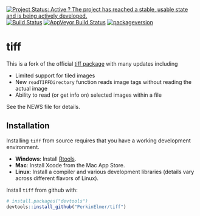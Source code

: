 [![Project Status: Active ? The project has reached a stable, usable state and is being actively developed.](http://www.repostatus.org/badges/latest/active.svg)](http://www.repostatus.org/#active)
[![Build Status](https://travis-ci.org/PerkinElmer/tiff.svg?branch=master)](https://travis-ci.org/PerkinElmer/tiff)
[![AppVeyor Build Status](https://ci.appveyor.com/api/projects/status/github/PerkinElmer/tiff?branch=master&svg=true)](https://ci.appveyor.com/project/PerkinElmer/tiff)
[![packageversion](https://img.shields.io/badge/Package%20version-0.1.6-orange.svg?style=flat-square)](commits/master)
 
# tiff

This is a fork of the official [tiff package](https://github.com/s-u/tiff)
with many updates including

- Limited support for tiled images
- New `readTIFFDirectory` function reads image tags without 
  reading the actual image
- Ability to read (or get info on) selected images within a file

See the NEWS file for details.

## Installation

Installing `tiff` from source requires that you have a working 
development environment.

- **Windows**: Install [Rtools](https://cran.r-project.org/bin/windows/Rtools/).
- **Mac**: Install Xcode from the Mac App Store.
- **Linux**: Install a compiler and various development libraries (details vary across different flavors of Linux).

Install `tiff` from github with:

``` r
# install.packages("devtools")
devtools::install_github("PerkinElmer/tiff")
```

